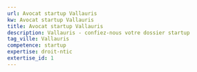 ```yaml
---
url: Avocat startup Vallauris
kw: Avocat startup Vallauris
title: Avocat startup Vallauris
description: Vallauris - confiez-nous votre dossier startup
tag_ville: Vallauris
competence: startup
expertise: droit-ntic
extertise_id: 1
---
```

